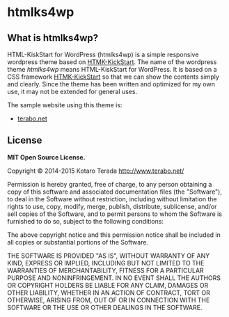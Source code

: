 htmlks4wp
=========

What is htmlks4wp?
------------------

HTML-KiskStart for WordPress (htmlks4wp) is a simple responsive wordpress theme based on [HTMK-KickStart](http://www.99lime.com/).
The name of the wordpress theme _htmlks4wp_ means HTML-KiskStart for WordPress. It is based on a CSS framework [HTMK-KickStart](http://www.99lime.com/) so that we can show the contents simply and clearly. Since the theme has been written and optimized for my own use, it may not be extended for general uses.

The sample website using this theme is:  
- [terabo.net](http://www.terabo.net/)

License
-------

__MIT Open Source License.__

Copyright © 2014-2015 Kotaro Terada http://www.terabo.net/

Permission is hereby granted, free of charge, to any person obtaining a copy of this software and associated documentation files (the "Software"), to deal in the Software without restriction, including without limitation the rights to use, copy, modify, merge, publish, distribute, sublicense, and/or sell copies of the Software, and to permit persons to whom the Software is furnished to do so, subject to the following conditions:

The above copyright notice and this permission notice shall be included in all copies or substantial portions of the Software.

THE SOFTWARE IS PROVIDED "AS IS", WITHOUT WARRANTY OF ANY KIND, EXPRESS OR IMPLIED, INCLUDING BUT NOT LIMITED TO THE WARRANTIES OF MERCHANTABILITY, FITNESS FOR A PARTICULAR PURPOSE AND NONINFRINGEMENT. IN NO EVENT SHALL THE AUTHORS OR COPYRIGHT HOLDERS BE LIABLE FOR ANY CLAIM, DAMAGES OR OTHER LIABILITY, WHETHER IN AN ACTION OF CONTRACT, TORT OR OTHERWISE, ARISING FROM, OUT OF OR IN CONNECTION WITH THE SOFTWARE OR THE USE OR OTHER DEALINGS IN THE SOFTWARE.

